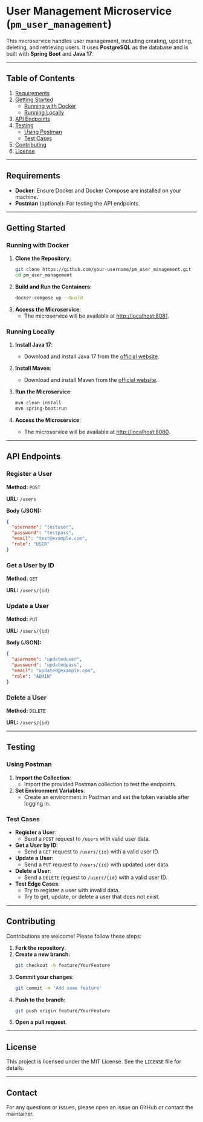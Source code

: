 # User Management Microservice (`pm_user_management`)

This microservice handles user management, including creating, updating, deleting, and retrieving users. It uses **PostgreSQL** as the database and is built with **Spring Boot** and **Java 17**.

---

## Table of Contents

1. [Requirements](#requirements)
2. [Getting Started](#getting-started)
   - [Running with Docker](#running-with-docker)
   - [Running Locally](#running-locally)
3. [API Endpoints](#api-endpoints)
4. [Testing](#testing)
   - [Using Postman](#using-postman)
   - [Test Cases](#test-cases)
5. [Contributing](#contributing)
6. [License](#license)

---

## Requirements

- **Docker**: Ensure Docker and Docker Compose are installed on your machine.
- **Postman** (optional): For testing the API endpoints.

---

## Getting Started

### Running with Docker

1. **Clone the Repository**:
   ```bash
   git clone https://github.com/your-username/pm_user_management.git
   cd pm_user_management
   ```
2. **Build and Run the Containers**:
   ```bash
   docker-compose up --build
   ```
3. **Access the Microservice**:
   - The microservice will be available at [http://localhost:8081](http://localhost:8081).

### Running Locally

1. **Install Java 17**:
   - Download and install Java 17 from the [official website](https://adoptium.net/).

2. **Install Maven**:
   - Download and install Maven from the [official website](https://maven.apache.org/download.cgi).

3. **Run the Microservice**:
   ```bash
   mvn clean install
   mvn spring-boot:run
   ```
4. **Access the Microservice**:
   - The microservice will be available at [http://localhost:8080](http://localhost:8080).

---

## API Endpoints

### Register a User
**Method:** `POST`

**URL:** `/users`

**Body (JSON):**
```json
{
  "username": "testuser",
  "password": "testpass",
  "email": "test@example.com",
  "role": "USER"
}
```

### Get a User by ID
**Method:** `GET`

**URL:** `/users/{id}`

### Update a User
**Method:** `PUT`

**URL:** `/users/{id}`

**Body (JSON):**
```json
{
  "username": "updateduser",
  "password": "updatedpass",
  "email": "updated@example.com",
  "role": "ADMIN"
}
```

### Delete a User
**Method:** `DELETE`

**URL:** `/users/{id}`

---

## Testing

### Using Postman
1. **Import the Collection**:
   - Import the provided Postman collection to test the endpoints.
2. **Set Environment Variables**:
   - Create an environment in Postman and set the token variable after logging in.

### Test Cases
- **Register a User**:
  - Send a `POST` request to `/users` with valid user data.
- **Get a User by ID**:
  - Send a `GET` request to `/users/{id}` with a valid user ID.
- **Update a User**:
  - Send a `PUT` request to `/users/{id}` with updated user data.
- **Delete a User**:
  - Send a `DELETE` request to `/users/{id}` with a valid user ID.
- **Test Edge Cases**:
  - Try to register a user with invalid data.
  - Try to get, update, or delete a user that does not exist.

---

## Contributing

Contributions are welcome! Please follow these steps:

1. **Fork the repository**.
2. **Create a new branch**:
   ```bash
   git checkout -b feature/YourFeature
   ```
3. **Commit your changes**:
   ```bash
   git commit -m 'Add some feature'
   ```
4. **Push to the branch**:
   ```bash
   git push origin feature/YourFeature
   ```
5. **Open a pull request**.

---

## License

This project is licensed under the MIT License. See the `LICENSE` file for details.

---

## Contact

For any questions or issues, please open an issue on GitHub or contact the maintainer.
